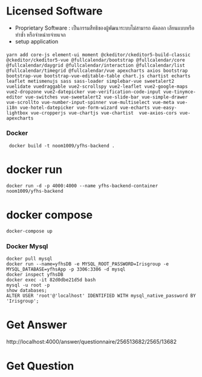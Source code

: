 # Licensed Software
 - Proprietary Software : เป็นกรรมสืทธิของผู้พัฒนาระบบไม่สามารถ คัดลอก เลียนแบบหรือทำซ้ำ หรือจำหน่ายจ่ายแจก
 - setup application
####
```
yarn add core-js element-ui moment @ckeditor/ckeditor5-build-classic @ckeditor/ckeditor5-vue @fullcalendar/bootstrap @fullcalendar/core @fullcalendar/daygrid @fullcalendar/interaction @fullcalendar/list @fullcalendar/timegrid @fullcalendar/vue apexcharts axios bootstrap bootstrap-vue bootstrap-vue-editable-table chart.js chartist echarts  leaflet metismenujs sass sass-loader simplebar-vue sweetalert2 vuelidate vuedraggable vue2-scrollspy vue2-leaflet vue2-google-maps vue2-dropzone vue2-datepicker vue-verification-code-input vue-tinymce-editor vue-switches vue-sweetalert2 vue-slide-bar vue-simple-drawer vue-scrollto vue-number-input-spinner vue-multiselect vue-meta vue-i18n vue-hotel-datepicker vue-form-wizard vue-echarts vue-easy-lightbox vue-cropperjs vue-chartjs vue-chartist  vue-axios-cors vue-apexcharts
```
### Docker 
```
 docker build -t noom1009/yfhs-backend .
 ```
 # docker run
 ```
 docker run -d -p 4000:4000 --name yfhs-backend-container noom1009/yfhs-backend
 ```
 # docker compose 
 ```
 docker-compose up
 ```
 ### Docker Mysql
 ```
 docker pull mysql
 docker run --name=yfhsDB -e MYSQL_ROOT_PASSWORD=Irisgroup -e MYSQL_DATABASE=yfhsApp -p 3306:3306 -d mysql
 docker inspect yfhsDB
 docker exec -it 82d0dbe21d5d bash
 mysql -u root -p
 show databases;
 ALTER USER 'root'@'localhost' IDENTIFIED WITH mysql_native_password BY 'Irisgroup';
 ```
 # Get Answer
 http://localhost:4000/answer/questionnaire/256513682/2565/13682
 # Get Question
 